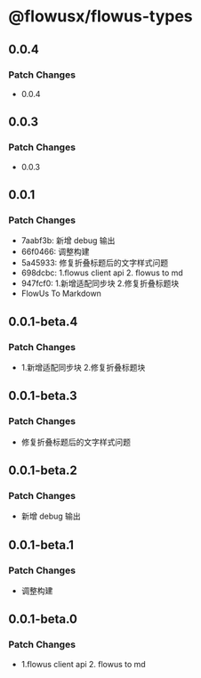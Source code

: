 # @flowusx/flowus-types

## 0.0.4

### Patch Changes

- 0.0.4

## 0.0.3

### Patch Changes

- 0.0.3

## 0.0.1

### Patch Changes

- 7aabf3b: 新增 debug 输出
- 66f0466: 调整构建
- 5a45933: 修复折叠标题后的文字样式问题
- 698dcbc: 1.flowus client api 2. flowus to md
- 947fcf0: 1.新增适配同步块 2.修复折叠标题块
- FlowUs To Markdown

## 0.0.1-beta.4

### Patch Changes

- 1.新增适配同步块 2.修复折叠标题块

## 0.0.1-beta.3

### Patch Changes

- 修复折叠标题后的文字样式问题

## 0.0.1-beta.2

### Patch Changes

- 新增 debug 输出

## 0.0.1-beta.1

### Patch Changes

- 调整构建

## 0.0.1-beta.0

### Patch Changes

- 1.flowus client api 2. flowus to md
